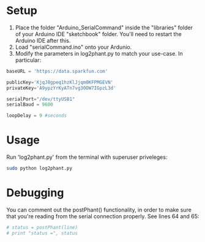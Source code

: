 # Setup

1. Place the folder "Arduino_SerialCommand" inside the "libraries" folder of your Arduino IDE "sketchbook" folder.  You'll need to restart the Arduino IDE after this.
2. Load "serialCommand.ino" onto your Ardunio.
3. Modify the parameters in log2phant.py to match your use-case.  In particular:

```python
baseURL = 'https://data.sparkfun.com'

publicKey='KjqJ8gpeq1hzKlJjqm0KFPMGEVN'
privateKey='A9ypzYrKyATn7vg30OW7IGpzL3d'

serialPort="/dev/ttyUSB1"
serialBaud = 9600

loopDelay = 9 #seconds
```
# Usage

Run 'log2phant.py' from the terminal with superuser priveleges:

```bash
sudo python log2phant.py
```

# Debugging

You can comment out the postPhant() functionality, in order to make sure that you're reading from the serial connection properly.  See lines 64 and 65:

```python
# status = postPhant(line)
# print "status =", status
```


